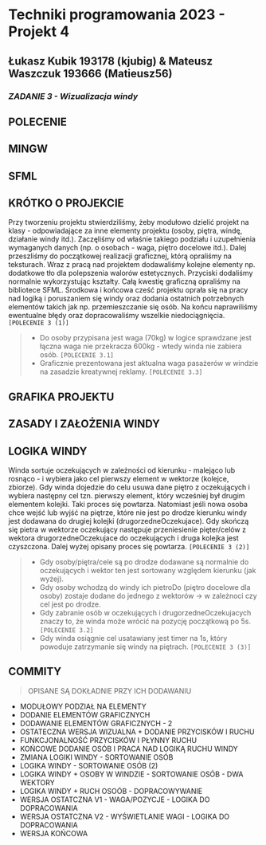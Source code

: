 # Techniki programowania 2023 - Projekt 4
## Łukasz Kubik 193178 (kjubig) & Mateusz Waszczuk 193666 (Matieusz56)

### _ZADANIE 3 - Wizualizacja windy_

## POLECENIE
## MINGW
## SFML
## KRÓTKO O PROJEKCIE
Przy tworzeniu projektu stwierdziliśmy, żeby modułowo dzielić projekt na klasy - odpowiadające za inne elementy projektu (osoby, piętra, windę, działanie windy itd.). Zaczęliśmy od właśnie takiego podziału i uzupełnienia wymaganych danych (np. o osobach - waga, piętro docelowe itd.). Dalej przeszliśmy do początkowej realizacji graficznej, którą opraliśmy na teksturach. Wraz z pracą nad projektem dodawaliśmy kolejne elementy np. dodatkowe tło dla polepszenia walorów estetycznych. Przyciski dodaliśmy normalnie wykorzystując kształty. Całą kwestię graficzną opraliśmy na bibliotece SFML. Środkowa i końcowa cześć projektu oprała się na pracy nad logiką i poruszaniem się windy oraz dodania ostatnich potrzebnych elementów takich jak np. przemieszczanie się osób. Na końcu naprawiliśmy ewentualne błędy oraz dopracowaliśmy wszelkie niedociągnięcia. ```[POLECENIE 3 (1)]```
> - Do osoby przypisana jest waga (70kg) w logice sprawdzane jest łączna waga nie przekracza 600kg - wtedy winda nie zabiera osób. ```[POLECENIE 3.1]```
> - Graficznie prezentowana jest aktualna waga pasażerów w windzie na zasadzie kreatywnej reklamy. ```[POLECENIE 3.3]``` 
## GRAFIKA PROJEKTU
## ZASADY I ZAŁOŻENIA WINDY
## LOGIKA WINDY
Winda sortuje oczekujących w zależności od kierunku - malejąco lub rosnąco - i wybiera jako cel pierwszy element w wektorze (kolejce, zbiorze). Gdy winda dojedzie do celu usuwa dane piętro z oczekujących i wybiera następny cel tzn. pierwszy element, który wcześniej był drugim elementem kolejki. Taki proces się powtarza. Natomiast jeśli nowa osoba chce wejść lub wyjść na piętrze, które nie jest po drodze kierunku windy jest dodawana do drugiej kolejki (drugorzedneOczekujace). Gdy skończą się pietra w wektorze oczekujący następuje przeniesienie pięter/celów z wektora drugorzedneOczekujace do oczekujących i druga kolejka jest czyszczona. Dalej wyżej opisany proces się powtarza. ```[POLECENIE 3 (2)]```
> - Gdy osoby/piętra/cele są po drodze dodawane są normalnie do oczekujących i wektor ten jest sortowany względem kierunku (jak wyżej).
> - Gdy osoby wchodzą do windy ich pietroDo (piętro docelowe dla osoby) zostaje dodane do jednego z wektorów -> w zależnoci czy cel jest po drodze. 
> - Gdy zabranie osób w oczekujących i drugorzedneOczekujacych znaczy to, że winda może wrócić na pozycję początkową po 5s. ```[POLECENIE 3.2]```
> - Gdy winda osiągnie cel usatawiany jest timer na 1s, który powoduje zatrzymanie się windy na piętrach. ```[POLECENIE 3 (3)]``` 
## COMMITY
> OPISANE SĄ DOKŁADNIE PRZY ICH DODAWANIU
- MODUŁOWY PODZIAŁ NA ELEMENTY
- DODANIE ELEMENTÓW GRAFICZNYCH
- DODAWANIE ELEMENTÓW GRAFICZNYCH - 2
- OSTATECZNA WERSJA WIZUALNA + DODANIE PRZYCISKÓW I RUCHU
- FUNKCJONALNOŚĆ PRZYCISKÓW I PŁYNNY RUCHU
- KOŃCOWE DODANIE OSÓB I PRACA NAD LOGIKĄ RUCHU WINDY
- ZMIANA LOGIKI WINDY - SORTOWANIE OSÓB
- LOGIKA WINDY - SORTOWANIE OSÓB (2)
- LOGIKA WINDY + OSOBY W WINDZIE - SORTOWANIE OSÓB - DWA WEKTORY
- LOGIKA WINDY + RUCH OSOÓB - DOPRACOWYWANIE
- WERSJA OSTATCZNA V1 - WAGA/POZYCJE - LOGIKA DO DOPRACOWANIA
- WERSJA OSTATCZNA V2 - WYŚWIETLANIE WAGI - LOGIKA DO DOPRACOWANIA
- WERSJA KOŃCOWA

